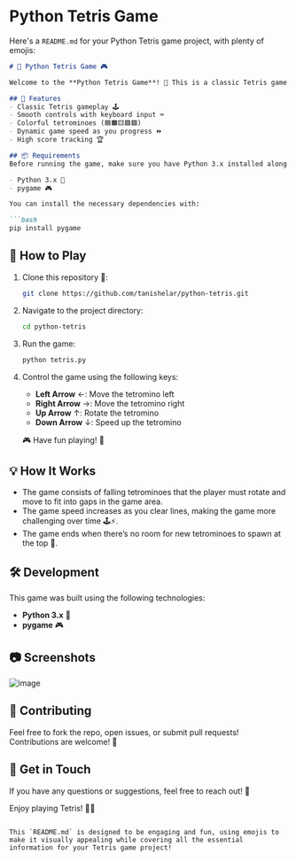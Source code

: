 # Python Tetris Game 
Here's a `README.md` for your Python Tetris game project, with plenty of emojis:

```markdown
# 🧩 Python Tetris Game 🎮

Welcome to the **Python Tetris Game**! 🎉 This is a classic Tetris game built using Python, utilizing the `pygame` library. The game features the traditional gameplay, where you can control falling blocks to create complete lines and clear them. 🟦🟧🟨🟩🟪

## 🚀 Features
- Classic Tetris gameplay 🕹️
- Smooth controls with keyboard input ⌨️
- Colorful tetrominoes (🟦🟧🟨🟩🟪)
- Dynamic game speed as you progress ⏩
- High score tracking 🏆

## 📦 Requirements
Before running the game, make sure you have Python 3.x installed along with the required libraries:

- Python 3.x 🐍
- pygame 🎮

You can install the necessary dependencies with:

```bash
pip install pygame
```

## 🏁 How to Play
1. Clone this repository 📂:
    ```bash
    git clone https://github.com/tanishelar/python-tetris.git
    ```

2. Navigate to the project directory:
    ```bash
    cd python-tetris
    ```

3. Run the game:
    ```bash
    python tetris.py
    ```

4. Control the game using the following keys:
    - **Left Arrow** ←: Move the tetromino left
    - **Right Arrow** →: Move the tetromino right
    - **Up Arrow** ↑: Rotate the tetromino
    - **Down Arrow** ↓: Speed up the tetromino

    🎮 Have fun playing! 🥳

## 💡 How It Works
- The game consists of falling tetrominoes that the player must rotate and move to fit into gaps in the game area.
- The game speed increases as you clear lines, making the game more challenging over time 🕹️⚡.
- The game ends when there’s no room for new tetrominoes to spawn at the top 🏁.

## 🛠️ Development
This game was built using the following technologies:
- **Python 3.x** 🐍
- **pygame** 🎮

## 📷 Screenshots
![image](https://github.com/user-attachments/assets/5fe5da02-e11e-48d3-94b7-3e1f20a387f5)



## 🤝 Contributing
Feel free to fork the repo, open issues, or submit pull requests! Contributions are welcome! 🙌

## 💬 Get in Touch
If you have any questions or suggestions, feel free to reach out! 📧

Enjoy playing Tetris! 🧩🎉
```

This `README.md` is designed to be engaging and fun, using emojis to make it visually appealing while covering all the essential information for your Tetris game project!


